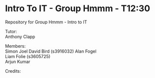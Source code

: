 # Intro To IT - Group Hmmm - T12:30
 Repository for Group Hmmm - Intro to IT

Tutor:  
 Anthony Clapp

Members:  
 Simon Joel David Bird (s3916032)
 Alan Fogel  
 Liam Folie (s3605725)  
 Arjun Kumar

Credits:  

